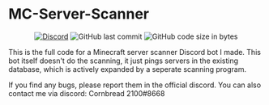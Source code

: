 # MC-Server-Scanner

<div align="center">
    <a href="https://discord.gg/Uy9m5TP5na"><img src="https://img.shields.io/discord/1005132317297221785?logo=discord" alt="Discord"/></a>
    <img src="https://img.shields.io/github/last-commit/kgurchiek/MC-Server-Scanner" alt="GitHub last commit"/>
    <img src="https://img.shields.io/github/languages/code-size/kgurchiek/MC-Server-Scanner" alt="GitHub code size in bytes"/>
</div>

This is the full code for a Minecraft server scanner Discord bot I made. This bot itself doesn't do the scanning, it just pings servers in the existing database, which is actively expanded by a seperate scanning program.

If you find any bugs, please report them in the official discord.
You can also contact me via discord: Cornbread 2100#8668
